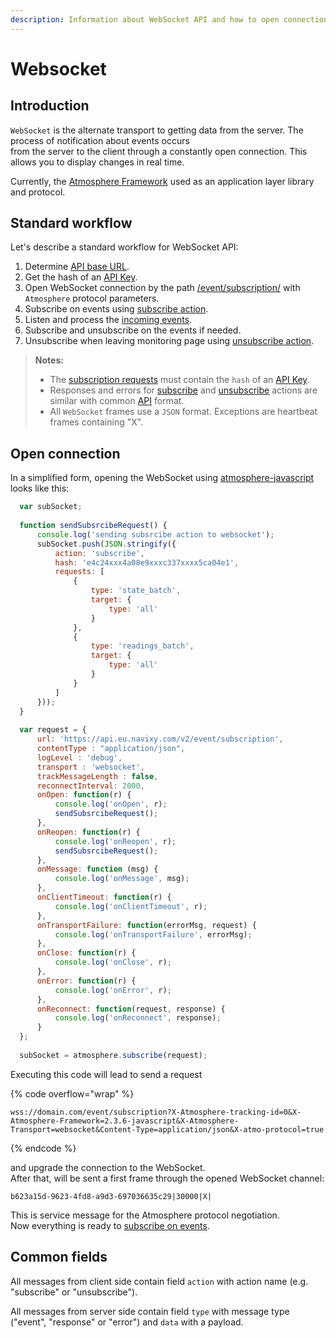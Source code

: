 ```yaml
---
description: Information about WebSocket API and how to open connection.
---
```


# Websocket

## Introduction

`WebSocket` is the alternate transport to getting data from the server. The process of notification about events occurs\
from the server to the client through a constantly open connection. This allows you to display changes in real time.

Currently, the [Atmosphere Framework](https://github.com/Atmosphere) used as an application layer library and protocol.

## Standard workflow

Let's describe a standard workflow for WebSocket API:

1. Determine [API base URL](../#api-base-url).
2. Get the hash of an [API Key](../resources/commons/api-keys.md).
3. Open WebSocket connection by the path [/event/subscription/](subscription.md) with `Atmosphere` protocol parameters.
4. Subscribe on events using [subscribe action](subscription.md#subscribe-action).
5. Listen and process the [incoming events](events.md).
6. Subscribe and unsubscribe on the events if needed.
7. Unsubscribe when leaving monitoring page using [unsubscribe action](subscription.md#unsubscribe-action).

> **Notes:**
>
> * The [subscription requests](subscription.md) must contain the `hash` of an [API Key](../resources/commons/api-keys.md).
> * Responses and errors for [subscribe](subscription.md#subscribe-action) and [unsubscribe](subscription.md#unsubscribe-action) actions are similar with common [API](../) format.
> * All `WebSocket` frames use a `JSON` format. Exceptions are heartbeat frames containing "X".

## Open connection

In a simplified form, opening the WebSocket using [atmosphere-javascript](https://github.com/Atmosphere/atmosphere-javascript) looks like this:

```js
  var subSocket;
  
  function sendSubsrcibeRequest() {
      console.log('sending subsrcibe action to websocket');
      subSocket.push(JSON.stringify({
          action: 'subscribe',
          hash: 'e4c24xxx4a08e9xxxc337xxxx5ca04e1',
          requests: [
              {
                  type: 'state_batch',
                  target: {
                      type: 'all'
                  }
              },
              {
                  type: 'readings_batch',
                  target: {
                      type: 'all'
                  }
              }
          ]
      }));
  }
  
  var request = {
      url: 'https://api.eu.navixy.com/v2/event/subscription',
      contentType : "application/json",
      logLevel : 'debug',
      transport : 'websocket',
      trackMessageLength : false,
      reconnectInterval: 2000,
      onOpen: function(r) {
          console.log('onOpen', r);
          sendSubsrcibeRequest();
      },
      onReopen: function(r) {
          console.log('onReopen', r);
          sendSubsrcibeRequest();
      },
      onMessage: function (msg) {
          console.log('onMessage', msg);
      },
      onClientTimeout: function(r) {
          console.log('onClientTimeout', r);
      },
      onTransportFailure: function(errorMsg, request) {
          console.log('onTransportFailure', errorMsg);
      },
      onClose: function(r) {
          console.log('onClose', r);
      },
      onError: function(r) {
          console.log('onError', r);
      },
      onReconnect: function(request, response) {
          console.log('onReconnect', response);
      }
  };
  
  subSocket = atmosphere.subscribe(request);
```

Executing this code will lead to send a request

{% code overflow="wrap" %}
```
wss://domain.com/event/subscription?X-Atmosphere-tracking-id=0&X-Atmosphere-Framework=2.3.6-javascript&X-Atmosphere-Transport=websocket&Content-Type=application/json&X-atmo-protocol=true
```
{% endcode %}

and upgrade the connection to the WebSocket.\
After that, will be sent a first frame through the opened WebSocket channel:

```
b623a15d-9623-4fd8-a9d3-697036635c29|30000|X|
```

This is service message for the Atmosphere protocol negotiation.\
Now everything is ready to [subscribe on events](subscription.md#subscribe-action).

## Common fields

All messages from client side contain field `action` with action name (e.g. "subscribe" or "unsubscribe").

All messages from server side contain field `type` with message type ("event", "response" or "error") and `data` with a payload.
